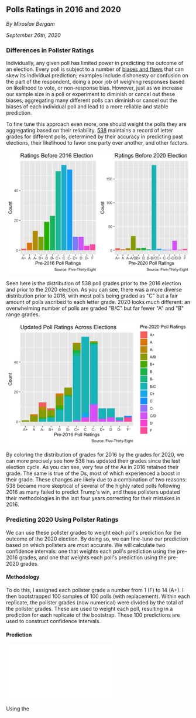 ## Polls Ratings in 2016 and 2020

_By Miroslav Bergam_

_September 26th, 2020_

### Differences in Pollster Ratings 

Individually, any given poll has limited power in predicting the outcome of an election. Every poll is subject to a number of [biases and flaws](https://hollis.harvard.edu/primo-explore/fulldisplay?docid=TN_cdi_crossref_primary_10_1038_075450a0&context=PC&vid=HVD2&search_scope=everything&tab=everything&lang=en_US) that can skew its individual prediction; examples include dishonesty or confusion on the part of the respondent, doing a poor job of weighing responses based on likelihood to vote, or non-response bias. However, just as we increase our sample size in a poll or experiment to diminish or cancel out these biases, aggregating many different polls can diminish or cancel out the biases of each individual poll and lead to a more reliable and stable prediction.

To fine tune this approach even more, one should weight the polls they are aggregating based on their reliability. [538](https://projects.fivethirtyeight.com/pollster-ratings/) maintains a record of letter grades for different polls, determined by their accuracy in predicting past elections, their likelihood to favor one party over another, and other factors. 

![](../figures/poll_ratings_cowplot.jpg)

Seen here is the distribution of 538 poll grades prior to the 2016 election and prior to the 2020 election. As you can see, there was a more diverse distribution prior to 2016, with most polls being graded as "C" but a fair amount of polls ascribed to each letter grade. 2020 looks much different: an overwhelming number of polls are graded "B/C" but far fewer "A" and "B" range grades.

![](../figures/updated_poll_ratings.jpg)

By coloring the distribution of grades for 2016 by the grades for 2020, we can more precisely see how 538 has updated their grades since the last election cycle. As you can see, very few of the As in 2016 retained their grade. The same is true of the Ds, most of which experienced a boost in their grade. These changes are likely due to a combination of two reasons: 538 became more skeptical of several of the highly rated polls following 2016 as many failed to predict Trump's win, and these pollsters updated their methodologies in the last four years correcting for their mistakes in 2016.

### Predicting 2020 Using Pollster Ratings

We can use these pollster grades to weight each poll's prediction for the outcome of the 2020 election. By doing so, we can fine-tune our prediction based on which pollsters are most accurate. We will calculate two confidence intervals: one that weights each poll's prediction using the pre-2016 grades, and one that weights each poll's prediction using the pre-2020 grades. 

#### Methodology

To do this, I assigned each pollster grade a number from 1 (F) to 14 (A+). I then bootstrapped 100 samples of 100 polls (with replacement). Within each replicate, the pollster grades (now numerical) were divided by the total of the pollster grades. These are used to weight each poll, resulting in a prediction for each replicate of the bootstrap. These 100 predictions are used to construct confidence intervals. 

#### Prediction

![](../figures/intervals_table.html)

Using the 


